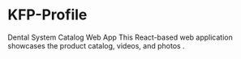 # KFP-Profile
Dental System Catalog Web App This React-based web application showcases the product catalog, videos, and photos .
